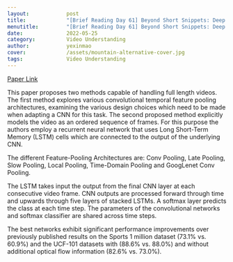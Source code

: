 ```yaml
---
layout:            post
title:             "[Brief Reading Day 61] Beyond Short Snippets: Deep Networks for Video Classification"
menutitle:         "[Brief Reading Day 61] Beyond Short Snippets: Deep Networks for Video Classification"
date:              2022-05-25
category:          Video Understanding
author:            yexinmao
cover:             /assets/mountain-alternative-cover.jpg
tags:              Video Understanding
---
```


[Paper Link](https://arxiv.org/abs/1503.08909?context=cs)

This paper proposes two methods capable of handling full length videos. The first method explores various convolutional temporal feature pooling architectures, examining the various design choices which need to be made when adapting a CNN for this task. The second proposed method explicitly models the video as an ordered sequence of frames. For this purpose the authors employ a recurrent neural network that uses Long Short-Term Memory (LSTM) cells which are connected to the output of the underlying CNN.

The different Feature-Pooling Architectures are: Conv Pooling, Late Pooling, Slow Pooling, Local Pooling, Time-Domain Pooling and GoogLenet Conv Pooling. 

The LSTM takes input the output from the final CNN layer at each consecutive video frame. CNN outputs are processed forward through time and upwards through five layers of stacked LSTMs. A softmax layer predicts the class at each time step. The parameters of the convolutional networks and softmax classifier are shared across time steps.

The best networks exhibit significant performance improvements over previously published results on the Sports 1 million dataset (73.1% vs. 60.9%) and the UCF-101 datasets with (88.6% vs. 88.0%) and without additional optical flow information (82.6% vs. 73.0%).

